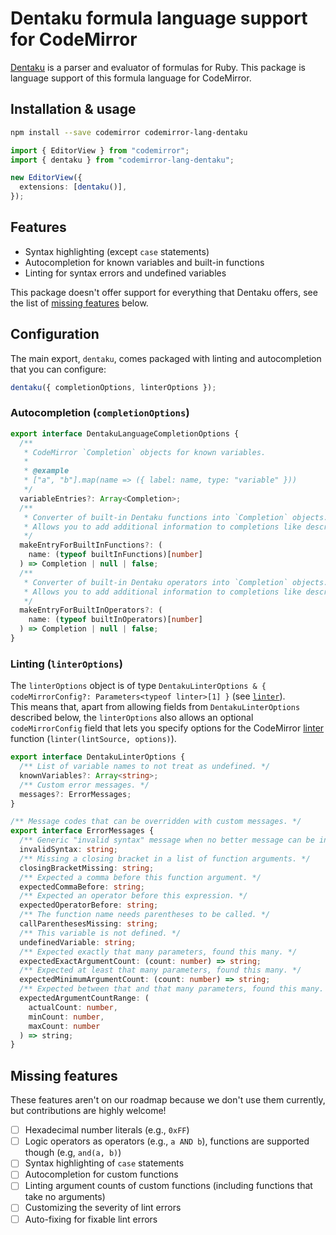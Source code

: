# Dentaku formula language support for CodeMirror

[Dentaku](https://github.com/rubysolo/dentaku) is a parser and evaluator of formulas for Ruby. This package is language support of this formula language for CodeMirror.

## Installation & usage

```bash
npm install --save codemirror codemirror-lang-dentaku
```

```ts
import { EditorView } from "codemirror";
import { dentaku } from "codemirror-lang-dentaku";

new EditorView({
  extensions: [dentaku()],
});
```

## Features

- Syntax highlighting (except `case` statements)
- Autocompletion for known variables and built-in functions
- Linting for syntax errors and undefined variables

This package doesn't offer support for everything that Dentaku offers, see the list of [missing features](#missing-features) below.

## Configuration

The main export, `dentaku`, comes packaged with linting and autocompletion that you can configure:

```ts
dentaku({ completionOptions, linterOptions });
```

### Autocompletion (`completionOptions`)

```ts
export interface DentakuLanguageCompletionOptions {
  /**
   * CodeMirror `Completion` objects for known variables.
   *
   * @example
   * ["a", "b"].map(name => ({ label: name, type: "variable" }))
   */
  variableEntries?: Array<Completion>;
  /**
   * Converter of built-in Dentaku functions into `Completion` objects.
   * Allows you to add additional information to completions like descriptions.
   */
  makeEntryForBuiltInFunctions?: (
    name: (typeof builtInFunctions)[number]
  ) => Completion | null | false;
  /**
   * Converter of built-in Dentaku operators into `Completion` objects.
   * Allows you to add additional information to completions like descriptions.
   */
  makeEntryForBuiltInOperators?: (
    name: (typeof builtInOperators)[number]
  ) => Completion | null | false;
}
```

### Linting (`linterOptions`)

The `linterOptions` object is of type `DentakuLinterOptions & { codeMirrorConfig?: Parameters<typeof linter>[1] }` (see [`linter`](https://codemirror.net/docs/ref/#lint.linter)).  
This means that, apart from allowing fields from `DentakuLinterOptions` described below, the `linterOptions` also allows an optional `codeMirrorConfig` field that lets you specify options for the CodeMirror [linter](https://codemirror.net/docs/ref/#lint.linter) function (`linter(lintSource, options)`).

```ts
export interface DentakuLinterOptions {
  /** List of variable names to not treat as undefined. */
  knownVariables?: Array<string>;
  /** Custom error messages. */
  messages?: ErrorMessages;
}

/** Message codes that can be overridden with custom messages. */
export interface ErrorMessages {
  /** Generic "invalid syntax" message when no better message can be inferred. */
  invalidSyntax: string;
  /** Missing a closing bracket in a list of function arguments. */
  closingBracketMissing: string;
  /** Expected a comma before this function argument. */
  expectedCommaBefore: string;
  /** Expected an operator before this expression. */
  expectedOperatorBefore: string;
  /** The function name needs parentheses to be called. */
  callParenthesesMissing: string;
  /** This variable is not defined. */
  undefinedVariable: string;
  /** Expected exactly that many parameters, found this many. */
  expectedExactArgumentCount: (count: number) => string;
  /** Expected at least that many parameters, found this many. */
  expectedMinimumArgumentCount: (count: number) => string;
  /** Expected between that and that many parameters, found this many. */
  expectedArgumentCountRange: (
    actualCount: number,
    minCount: number,
    maxCount: number
  ) => string;
}
```

## Missing features

These features aren't on our roadmap because we don't use them currently, but contributions are highly welcome!

- [ ] Hexadecimal number literals (e.g., `0xFF`)
- [ ] Logic operators as operators (e.g., `a AND b`), functions are supported though (e.g, `and(a, b)`)
- [ ] Syntax highlighting of `case` statements
- [ ] Autocompletion for custom functions
- [ ] Linting argument counts of custom functions (including functions that take no arguments)
- [ ] Customizing the severity of lint errors
- [ ] Auto-fixing for fixable lint errors
